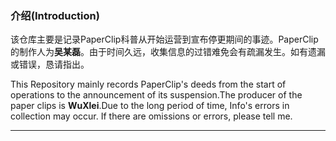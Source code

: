 ### 介绍(Introduction)
该仓库主要是记录PaperClip科普从开始运营到宣布停更期间的事迹。PaperClip的制作人为**吴某磊**。由于时间久远，收集信息的过错难免会有疏漏发生。如有遗漏或错误，恳请指出。

This Repository mainly records PaperClip's deeds from the start of operations to the announcement of its suspension.The producer of the paper clips is **WuXlei**.Due to the long period of time, Info's errors in collection may occur. If there are omissions or errors, please tell me.

---


